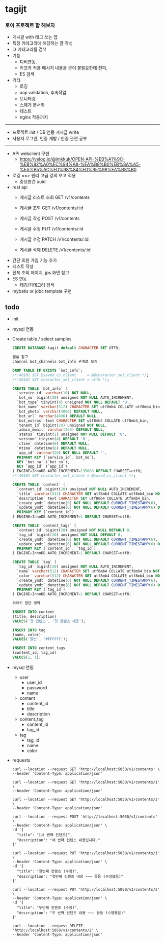 # tagijt



### 토이 프로젝트 함 해보자

- 게시글 with 태그 쓰는 앱
- 특정 카테고리에 해당하는 글 작성
- 그 카테고리를 검색
- 기능
  - 디비연동, 
  - 카프카 적용 메시지 내용을 굳이 불필요한데 전파, 
  - ES 검색
- 기타
  - 로깅
  - aop validation, 후속작업
  - 모니터링
  - 스웨거 문서화
  - 테스트
  - nginx 적용까지



---



- 프로젝트 init / DB 연동 게시글 write
- 사용자 로그인, 인증 개발 / 인증 관련 공부



---



- API webclient 구현
  - https://velog.io/@imkkuk/OPEN-API-%EB%A1%9C-%EB%82%A0%EC%94%A8-%EA%B8%B0%EB%8A%A5-%EA%B5%AC%ED%98%84%ED%95%98%EA%B8%B0
- 로깅 ==> 원리 고급 강의 보고 적용
  - 중요한건 uuid
- rest api
  - 게시글 리스트 조회 GET /v1/contents
  - 게시글 조회 GET /v1/contents/:id

  - 게시글 작성 POST /v1/contents
  - 게시글 수정 PUT /v1/contents/:id
  - 게시글 수정 PATCH /v1/contents/:id
  - 게시글 삭제 DELETE /v1/contents/:id
- 간단 회원 가입 기능 추가
- 테스트 작성 
- 전체 조회 페이지, jps 화면 참고
- ES 연동
  - 태깅/카테고리 검색
- mybatis or jdbc template 구현



## todo

- init

- mysql 연동

- Create table / select samples

  ```sql
  CREATE DATABASE tagit default CHARACTER SET UTF8; 
  ```

  ```sql
  샘플 참고
  channel bot_channels bot_info 관계로 보기
  
  DROP TABLE IF EXISTS `bot_info`;
  /*!40101 SET @saved_cs_client     = @@character_set_client */;
  /*!40101 SET character_set_client = utf8 */;
  
  CREATE TABLE `bot_info` (
    `service_id` varchar(10) NOT NULL,
    `bot_no` bigint(20) unsigned NOT NULL AUTO_INCREMENT,
    `bot_type` tinyint(4) unsigned NOT NULL DEFAULT '0',
    `bot_name` varchar(512) CHARACTER SET utf8mb4 COLLATE utf8mb4_bin NOT NULL,
    `bot_photo` varchar(4096) DEFAULT NULL,
    `bot_url` varchar(4096) DEFAULT NULL,
    `bot_extras` text CHARACTER SET utf8mb4 COLLATE utf8mb4_bin,
    `tenant_id` bigint(20) unsigned NOT NULL,
    `admin_email` varchar(255) DEFAULT NULL,
    `status` tinyint(1) unsigned NOT NULL DEFAULT '0',
    `version` tinyint(4) DEFAULT '0',
    `ctime` datetime(6) DEFAULT NULL,
    `mtime` datetime(6) DEFAULT NULL,
    `app_id` varchar(20) NOT NULL DEFAULT '',
    PRIMARY KEY (`service_id`,`bot_no`),
    KEY `bot_no` (`bot_no`),
    KEY `app_id` (`app_id`)
  ) ENGINE=InnoDB AUTO_INCREMENT=135088 DEFAULT CHARSET=utf8;
  /*!40101 SET character_set_client = @saved_cs_client */;
  ```

  ```sql
  CREATE TABLE `content` (
  	`content_id` bigint(20) unsigned NOT NULL AUTO_INCREMENT,
  	`title` varchar(512) CHARACTER SET utf8mb4 COLLATE utf8mb4_bin NOT NULL,
    `description` text CHARACTER SET utf8mb4 COLLATE utf8mb4_bin,
    `create_ymdt` datetime(6) NOT NULL DEFAULT CURRENT_TIMESTAMP(6),
    `update_ymdt` datetime(6) NOT NULL DEFAULT CURRENT_TIMESTAMP(6) ON UPDATE CURRENT_TIMESTAMP(6),
  	PRIMARY KEY (`content_id`)
  ) ENGINE=InnoDB AUTO_INCREMENT=1 DEFAULT CHARSET=utf8;
  
  CREATE TABLE `content_tags` (
  	`content_id` bigint(20) unsigned NOT NULL DEFAULT 0,
  	`tag_id` bigint(20) unsigned NOT NULL DEFAULT 0,
    `create_ymdt` datetime(6) NOT NULL DEFAULT CURRENT_TIMESTAMP(6),
    `update_ymdt` datetime(6) NOT NULL DEFAULT CURRENT_TIMESTAMP(6) ON UPDATE CURRENT_TIMESTAMP(6),
  	PRIMARY KEY (`content_id`, `tag_id`)
  ) ENGINE=InnoDB AUTO_INCREMENT=1 DEFAULT CHARSET=utf8;
  
  CREATE TABLE `tag` (
  	`tag_id` bigint(20) unsigned NOT NULL AUTO_INCREMENT,
  	`name` varchar(512) CHARACTER SET utf8mb4 COLLATE utf8mb4_bin NOT NULL,
    `color` varchar(512) CHARACTER SET utf8mb4 COLLATE utf8mb4_bin NOT NULL,
    `create_ymdt` datetime(6) NOT NULL DEFAULT CURRENT_TIMESTAMP(6),
    `update_ymdt` datetime(6) NOT NULL DEFAULT CURRENT_TIMESTAMP(6) ON UPDATE CURRENT_TIMESTAMP(6),
  	PRIMARY KEY (`tag_id`)
  ) ENGINE=InnoDB AUTO_INCREMENT=1 DEFAULT CHARSET=utf8;
  
  외래키 일단 생략
  
  INSERT INTO content
  (title, description)
  VALUES('첫 컨텐츠', '첫 컨텐츠 내용');
  
  INSERT INTO tag
  (name, color)
  VALUES('일반', '#FFFFFF');
  
  INSERT INTO content_tags
  (content_id, tag_id)
  VALUES(1, 1);
  ```

- mysql 연동

  - user
    - user_id
    - password
    - name
  - content
    - content_id
    - title
    - description
  - content_tag
    - content_id
    - tag_id
  - tag
    - tag_id
    - name
    - color

- requests

  ```
  curl --location --request GET 'http://localhost:5050/v1/contents' \
  --header 'Content-Type: application/json'
  
  curl --location --request GET 'http://localhost:5050/v1/contents/1' \
  --header 'Content-Type: application/json'
  
  curl --location --request GET 'http://localhost:5050/v1/contents/2' \
  --header 'Content-Type: application/json'
  
  curl --location --request POST 'http://localhost:5050/v1/contents' \
  --header 'Content-Type: application/json' \
  -d '{
    "title": "[세 번째 컨텐츠]",
    "description": "세 번째 컨텐츠 내용입니다."
  }'
  
  curl --location --request PUT 'http://localhost:5050/v1/contents/1' \
  --header 'Content-Type: application/json' \
  -d '{
    "title": "첫번째 컨텐츠 (수정)",
    "description": "첫번째 컨텐츠 내용 ~~~ 등등 (수정했음)"
  }'
  
  curl --location --request PUT 'http://localhost:5050/v1/contents/2' \
  --header 'Content-Type: application/json' \
  -d '{
    "title": "두번째 컨텐츠 (수정)",
    "description": "두 번째 컨텐츠 내용 ~~~ 등등 (수정했음)"
  }'
  
  curl --location --request DELETE 'http://localhost:5050/v1/contents/2' \
  --header 'Content-Type: application/json'
  ```

  